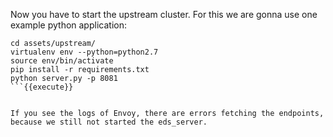 Now you have to start the upstream cluster. For this we are gonna use one example python application:

```
cd assets/upstream/
virtualenv env --python=python2.7
source env/bin/activate
pip install -r requirements.txt
python server.py -p 8081
```{{execute}}


If you see the logs of Envoy, there are errors fetching the endpoints, because we still not started the eds_server.
